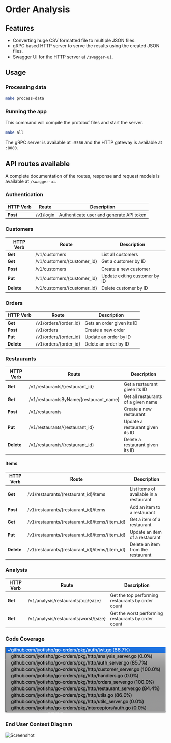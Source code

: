 # Order Analysis

## Features
- Converting huge CSV formatted file to multiple JSON files.
- gRPC based HTTP server to serve the results using the created JSON files.
- Swagger UI for the HTTP server at `/swagger-ui`.

## Usage

### Processing data
```bash
make process-data
```

### Running the app
This command will compile the protobuf files and start the server.
```bash
make all
```

The gRPC server is available at `:5566` and the HTTP gateway is available at `:8080`.

## API routes available

A complete documentation of the routes, response and request models is available at `/swagger-ui`.

### Authentication

HTTP Verb | Route | Description
--- | --- | ---
**Post** | /v1/login | Authenticate user and generate API token

### Customers

HTTP Verb | Route | Description
--- | --- | ---
**Get** | /v1/customers | List all customers
**Get** | /v1/customers/{customer_id} | Get a customer by ID
**Post** | /v1/customers | Create a new customer
**Put** | /v1/customers/{customer_id} | Update exiting customer by ID
**Delete** | /v1/customers/{customer_id} | Delete customer by ID

### Orders

HTTP Verb | Route | Description
--- | --- | ---
**Get** | /v1/orders/{order_id} | Gets an order given its ID
**Post** | /v1/orders | Create a new order
**Put** | /v1/orders/{order_id} | Update an order by ID
**Delete** | /v1/orders/{order_id} | Delete an order by ID

### Restaurants

HTTP Verb | Route | Description
--- | --- | ---
**Get** | /v1/restaurants/{restaurant_id} | Get a restaurant given its ID
**Get** | /v1/restaurantsByName/{restaurant_name} | Get all restaurants of a given name
**Post** | /v1/restaurants | Create a new restaurant
**Put** | /v1/restaurants/{restaurant_id} | Update a restaurant given its ID
**Delete** | /v1/restaurants/{restaurant_id} | Delete a restaurant given its ID


#### Items

HTTP Verb | Route | Description
--- | --- | ---
**Get** | /v1/restaurants/{restaurant_id}/items | List items of available in a restaurant
**Post** | /v1/restaurants/{restaurant_id}/items | Add an item to a restaurant
**Get** | /v1/restaurants/{restaurant_id}/items/{item_id} | Get a item of a restaurant
**Put** | /v1/restaurants/{restaurant_id}/items/{item_id} | Update an item of a restaurant
**Delete** | /v1/restaurants/{restaurant_id}/items/{item_id} | Delete an item from the restaurant


### Analysis

HTTP Verb | Route | Description
--- | --- | ---
**Get** | /v1/analysis/restaurants/top/{size} | Get the top performing restaurants by order count
**Get** | /v1/analysis/restaurants/worst/{size} | Get the worst performing restaurants by order count

### Code Coverage
![Screenshot](assets/code_coverage.png)

### End User Context Diagram
![Screenshot](assets/contxt_diagram.png)

